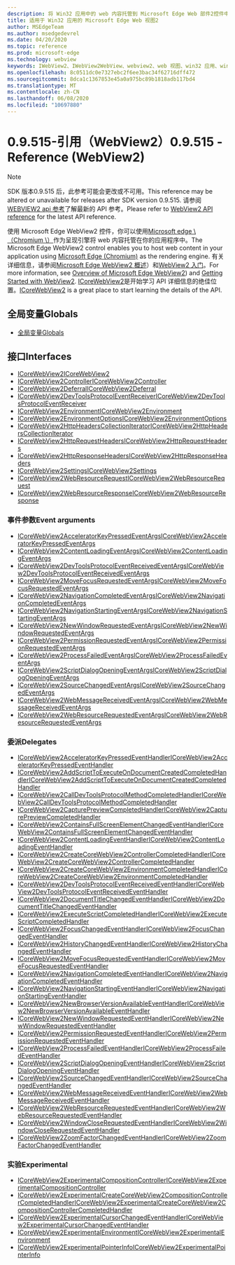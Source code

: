 ```yaml
---
description: 将 Win32 应用中的 web 内容托管到 Microsoft Edge Web 部件2控件中
title: 适用于 Win32 应用的 Microsoft Edge Web 视图2
author: MSEdgeTeam
ms.author: msedgedevrel
ms.date: 04/20/2020
ms.topic: reference
ms.prod: microsoft-edge
ms.technology: webview
keywords: IWebView2、IWebView2WebView、webview2、web 视图、win32 应用、win32、edge、ICoreWebView2、ICoreWebView2Controller、浏览器控件、边缘 html
ms.openlocfilehash: 8c0511dc0e7327ebc2f6ee3bac34f62716dff472
ms.sourcegitcommit: 8dca1c1367853e45a0a975bc89b1818adb117bd4
ms.translationtype: MT
ms.contentlocale: zh-CN
ms.lasthandoff: 06/08/2020
ms.locfileid: "10697880"
---
```

# <span data-ttu-id="41d88-104">0.9.515-引用（WebView2）</span><span class="sxs-lookup"><span data-stu-id="41d88-104">0.9.515 - Reference (WebView2)</span></span>  

> [!NOTE]
> <span data-ttu-id="41d88-105">SDK 版本0.9.515 后，此参考可能会更改或不可用。</span><span class="sxs-lookup"><span data-stu-id="41d88-105">This reference may be altered or unavailable for releases after SDK version 0.9.515.</span></span> <span data-ttu-id="41d88-106">请参阅[WEBVIEW2 api 参考](../../webview2-api-reference.md)了解最新的 API 参考。</span><span class="sxs-lookup"><span data-stu-id="41d88-106">Please refer to [WebView2 API reference](../../webview2-api-reference.md) for the latest API reference.</span></span>

<span data-ttu-id="41d88-107">使用 Microsoft Edge WebView2 控件，你可以使用[Microsoft edge \ （Chromium \）](https://www.microsoftedgeinsider.com)作为呈现引擎将 web 内容托管在你的应用程序中。</span><span class="sxs-lookup"><span data-stu-id="41d88-107">The Microsoft Edge WebView2 control enables you to host web content in your application using [Microsoft Edge \(Chromium\)](https://www.microsoftedgeinsider.com) as the rendering engine.</span></span>  <span data-ttu-id="41d88-108">有关详细信息，请参阅[Microsoft Edge WebView2 概述](../../index.md)）和[WebView2 入门](../../gettingstarted/win32.md)。</span><span class="sxs-lookup"><span data-stu-id="41d88-108">For more information, see [Overview of Microsoft Edge WebView2](../../index.md)) and [Getting Started with WebView2](../../gettingstarted/win32.md).</span></span>  <span data-ttu-id="41d88-109">[ICoreWebView2](0-9-488/ICoreWebView2.md)是开始学习 API 详细信息的绝佳位置。</span><span class="sxs-lookup"><span data-stu-id="41d88-109">[ICoreWebView2](0-9-488/ICoreWebView2.md) is a great place to start learning the details of the API.</span></span>  

## <span data-ttu-id="41d88-110">全局变量</span><span class="sxs-lookup"><span data-stu-id="41d88-110">Globals</span></span>  

*   [<span data-ttu-id="41d88-111">全局变量</span><span class="sxs-lookup"><span data-stu-id="41d88-111">Globals</span></span>](0-9-488/webview2-idl.md)  

## <span data-ttu-id="41d88-112">接口</span><span class="sxs-lookup"><span data-stu-id="41d88-112">Interfaces</span></span>  
*   [<span data-ttu-id="41d88-113">ICoreWebView2</span><span class="sxs-lookup"><span data-stu-id="41d88-113">ICoreWebView2</span></span>](0-9-488/icorewebview2.md)
*   [<span data-ttu-id="41d88-114">ICoreWebView2Controller</span><span class="sxs-lookup"><span data-stu-id="41d88-114">ICoreWebView2Controller</span></span>](0-9-488/icorewebview2controller.md)
*   [<span data-ttu-id="41d88-115">ICoreWebView2Deferral</span><span class="sxs-lookup"><span data-stu-id="41d88-115">ICoreWebView2Deferral</span></span>](0-9-488/icorewebview2deferral.md)
*   [<span data-ttu-id="41d88-116">ICoreWebView2DevToolsProtocolEventReceiver</span><span class="sxs-lookup"><span data-stu-id="41d88-116">ICoreWebView2DevToolsProtocolEventReceiver</span></span>](0-9-488/icorewebview2devtoolsprotocoleventreceiver.md)
*   [<span data-ttu-id="41d88-117">ICoreWebView2Environment</span><span class="sxs-lookup"><span data-stu-id="41d88-117">ICoreWebView2Environment</span></span>](0-9-488/icorewebview2environment.md)
*   [<span data-ttu-id="41d88-118">ICoreWebView2EnvironmentOptions</span><span class="sxs-lookup"><span data-stu-id="41d88-118">ICoreWebView2EnvironmentOptions</span></span>](0-9-488/icorewebview2environmentoptions.md)
*   [<span data-ttu-id="41d88-119">ICoreWebView2HttpHeadersCollectionIterator</span><span class="sxs-lookup"><span data-stu-id="41d88-119">ICoreWebView2HttpHeadersCollectionIterator</span></span>](0-9-488/icorewebview2httpheaderscollectioniterator.md)
*   [<span data-ttu-id="41d88-120">ICoreWebView2HttpRequestHeaders</span><span class="sxs-lookup"><span data-stu-id="41d88-120">ICoreWebView2HttpRequestHeaders</span></span>](0-9-488/icorewebview2httprequestheaders.md)
*   [<span data-ttu-id="41d88-121">ICoreWebView2HttpResponseHeaders</span><span class="sxs-lookup"><span data-stu-id="41d88-121">ICoreWebView2HttpResponseHeaders</span></span>](0-9-488/icorewebview2httpresponseheaders.md)
*   [<span data-ttu-id="41d88-122">ICoreWebView2Settings</span><span class="sxs-lookup"><span data-stu-id="41d88-122">ICoreWebView2Settings</span></span>](0-9-488/icorewebview2settings.md)
*   [<span data-ttu-id="41d88-123">ICoreWebView2WebResourceRequest</span><span class="sxs-lookup"><span data-stu-id="41d88-123">ICoreWebView2WebResourceRequest</span></span>](0-9-488/icorewebview2webresourcerequest.md)
*   [<span data-ttu-id="41d88-124">ICoreWebView2WebResourceResponse</span><span class="sxs-lookup"><span data-stu-id="41d88-124">ICoreWebView2WebResourceResponse</span></span>](0-9-488/icorewebview2webresourceresponse.md)

### <span data-ttu-id="41d88-125">事件参数</span><span class="sxs-lookup"><span data-stu-id="41d88-125">Event arguments</span></span>

*   [<span data-ttu-id="41d88-126">ICoreWebView2AcceleratorKeyPressedEventArgs</span><span class="sxs-lookup"><span data-stu-id="41d88-126">ICoreWebView2AcceleratorKeyPressedEventArgs</span></span>](0-9-488/icorewebview2acceleratorkeypressedeventargs.md)
*   [<span data-ttu-id="41d88-127">ICoreWebView2ContentLoadingEventArgs</span><span class="sxs-lookup"><span data-stu-id="41d88-127">ICoreWebView2ContentLoadingEventArgs</span></span>](0-9-488/icorewebview2contentloadingeventargs.md)
*   [<span data-ttu-id="41d88-128">ICoreWebView2DevToolsProtocolEventReceivedEventArgs</span><span class="sxs-lookup"><span data-stu-id="41d88-128">ICoreWebView2DevToolsProtocolEventReceivedEventArgs</span></span>](0-9-488/icorewebview2devtoolsprotocoleventreceivedeventargs.md)
*   [<span data-ttu-id="41d88-129">ICoreWebView2MoveFocusRequestedEventArgs</span><span class="sxs-lookup"><span data-stu-id="41d88-129">ICoreWebView2MoveFocusRequestedEventArgs</span></span>](0-9-488/icorewebview2movefocusrequestedeventargs.md)
*   [<span data-ttu-id="41d88-130">ICoreWebView2NavigationCompletedEventArgs</span><span class="sxs-lookup"><span data-stu-id="41d88-130">ICoreWebView2NavigationCompletedEventArgs</span></span>](0-9-488/icorewebview2navigationcompletedeventargs.md)
*   [<span data-ttu-id="41d88-131">ICoreWebView2NavigationStartingEventArgs</span><span class="sxs-lookup"><span data-stu-id="41d88-131">ICoreWebView2NavigationStartingEventArgs</span></span>](0-9-488/icorewebview2navigationstartingeventargs.md)
*   [<span data-ttu-id="41d88-132">ICoreWebView2NewWindowRequestedEventArgs</span><span class="sxs-lookup"><span data-stu-id="41d88-132">ICoreWebView2NewWindowRequestedEventArgs</span></span>](0-9-488/icorewebview2newwindowrequestedeventargs.md)
*   [<span data-ttu-id="41d88-133">ICoreWebView2PermissionRequestedEventArgs</span><span class="sxs-lookup"><span data-stu-id="41d88-133">ICoreWebView2PermissionRequestedEventArgs</span></span>](0-9-488/icorewebview2permissionrequestedeventargs.md)
*   [<span data-ttu-id="41d88-134">ICoreWebView2ProcessFailedEventArgs</span><span class="sxs-lookup"><span data-stu-id="41d88-134">ICoreWebView2ProcessFailedEventArgs</span></span>](0-9-488/icorewebview2processfailedeventargs.md)
*   [<span data-ttu-id="41d88-135">ICoreWebView2ScriptDialogOpeningEventArgs</span><span class="sxs-lookup"><span data-stu-id="41d88-135">ICoreWebView2ScriptDialogOpeningEventArgs</span></span>](0-9-488/icorewebview2scriptdialogopeningeventargs.md)
*   [<span data-ttu-id="41d88-136">ICoreWebView2SourceChangedEventArgs</span><span class="sxs-lookup"><span data-stu-id="41d88-136">ICoreWebView2SourceChangedEventArgs</span></span>](0-9-488/icorewebview2sourcechangedeventargs.md)
*   [<span data-ttu-id="41d88-137">ICoreWebView2WebMessageReceivedEventArgs</span><span class="sxs-lookup"><span data-stu-id="41d88-137">ICoreWebView2WebMessageReceivedEventArgs</span></span>](0-9-488/icorewebview2webmessagereceivedeventargs.md)
*   [<span data-ttu-id="41d88-138">ICoreWebView2WebResourceRequestedEventArgs</span><span class="sxs-lookup"><span data-stu-id="41d88-138">ICoreWebView2WebResourceRequestedEventArgs</span></span>](0-9-488/icorewebview2webresourcerequestedeventargs.md)

### <span data-ttu-id="41d88-139">委派</span><span class="sxs-lookup"><span data-stu-id="41d88-139">Delegates</span></span>

*   [<span data-ttu-id="41d88-140">ICoreWebView2AcceleratorKeyPressedEventHandler</span><span class="sxs-lookup"><span data-stu-id="41d88-140">ICoreWebView2AcceleratorKeyPressedEventHandler</span></span>](0-9-488/icorewebview2acceleratorkeypressedeventhandler.md)
*   [<span data-ttu-id="41d88-141">ICoreWebView2AddScriptToExecuteOnDocumentCreatedCompletedHandler</span><span class="sxs-lookup"><span data-stu-id="41d88-141">ICoreWebView2AddScriptToExecuteOnDocumentCreatedCompletedHandler</span></span>](0-9-488/icorewebview2addscripttoexecuteondocumentcreatedcompletedhandler.md)
*   [<span data-ttu-id="41d88-142">ICoreWebView2CallDevToolsProtocolMethodCompletedHandler</span><span class="sxs-lookup"><span data-stu-id="41d88-142">ICoreWebView2CallDevToolsProtocolMethodCompletedHandler</span></span>](0-9-488/icorewebview2calldevtoolsprotocolmethodcompletedhandler.md)
*   [<span data-ttu-id="41d88-143">ICoreWebView2CapturePreviewCompletedHandler</span><span class="sxs-lookup"><span data-stu-id="41d88-143">ICoreWebView2CapturePreviewCompletedHandler</span></span>](0-9-488/icorewebview2capturepreviewcompletedhandler.md)
*   [<span data-ttu-id="41d88-144">ICoreWebView2ContainsFullScreenElementChangedEventHandler</span><span class="sxs-lookup"><span data-stu-id="41d88-144">ICoreWebView2ContainsFullScreenElementChangedEventHandler</span></span>](0-9-488/icorewebview2containsfullscreenelementchangedeventhandler.md)
*   [<span data-ttu-id="41d88-145">ICoreWebView2ContentLoadingEventHandler</span><span class="sxs-lookup"><span data-stu-id="41d88-145">ICoreWebView2ContentLoadingEventHandler</span></span>](0-9-488/icorewebview2contentloadingeventhandler.md)
*   [<span data-ttu-id="41d88-146">ICoreWebView2CreateCoreWebView2ControllerCompletedHandler</span><span class="sxs-lookup"><span data-stu-id="41d88-146">ICoreWebView2CreateCoreWebView2ControllerCompletedHandler</span></span>](0-9-488/icorewebview2createcorewebview2controllercompletedhandler.md)
*   [<span data-ttu-id="41d88-147">ICoreWebView2CreateCoreWebView2EnvironmentCompletedHandler</span><span class="sxs-lookup"><span data-stu-id="41d88-147">ICoreWebView2CreateCoreWebView2EnvironmentCompletedHandler</span></span>](0-9-488/icorewebview2createcorewebview2environmentcompletedhandler.md)
*   [<span data-ttu-id="41d88-148">ICoreWebView2DevToolsProtocolEventReceivedEventHandler</span><span class="sxs-lookup"><span data-stu-id="41d88-148">ICoreWebView2DevToolsProtocolEventReceivedEventHandler</span></span>](0-9-488/icorewebview2devtoolsprotocoleventreceivedeventhandler.md)
*   [<span data-ttu-id="41d88-149">ICoreWebView2DocumentTitleChangedEventHandler</span><span class="sxs-lookup"><span data-stu-id="41d88-149">ICoreWebView2DocumentTitleChangedEventHandler</span></span>](0-9-488/icorewebview2documenttitlechangedeventhandler.md)
*   [<span data-ttu-id="41d88-150">ICoreWebView2ExecuteScriptCompletedHandler</span><span class="sxs-lookup"><span data-stu-id="41d88-150">ICoreWebView2ExecuteScriptCompletedHandler</span></span>](0-9-488/icorewebview2executescriptcompletedhandler.md)
*   [<span data-ttu-id="41d88-151">ICoreWebView2FocusChangedEventHandler</span><span class="sxs-lookup"><span data-stu-id="41d88-151">ICoreWebView2FocusChangedEventHandler</span></span>](0-9-488/icorewebview2focuschangedeventhandler.md)
*   [<span data-ttu-id="41d88-152">ICoreWebView2HistoryChangedEventHandler</span><span class="sxs-lookup"><span data-stu-id="41d88-152">ICoreWebView2HistoryChangedEventHandler</span></span>](0-9-488/icorewebview2historychangedeventhandler.md)
*   [<span data-ttu-id="41d88-153">ICoreWebView2MoveFocusRequestedEventHandler</span><span class="sxs-lookup"><span data-stu-id="41d88-153">ICoreWebView2MoveFocusRequestedEventHandler</span></span>](0-9-488/icorewebview2movefocusrequestedeventhandler.md)
*   [<span data-ttu-id="41d88-154">ICoreWebView2NavigationCompletedEventHandler</span><span class="sxs-lookup"><span data-stu-id="41d88-154">ICoreWebView2NavigationCompletedEventHandler</span></span>](0-9-488/icorewebview2navigationcompletedeventhandler.md)
*   [<span data-ttu-id="41d88-155">ICoreWebView2NavigationStartingEventHandler</span><span class="sxs-lookup"><span data-stu-id="41d88-155">ICoreWebView2NavigationStartingEventHandler</span></span>](0-9-488/icorewebview2navigationstartingeventhandler.md)
*   [<span data-ttu-id="41d88-156">ICoreWebView2NewBrowserVersionAvailableEventHandler</span><span class="sxs-lookup"><span data-stu-id="41d88-156">ICoreWebView2NewBrowserVersionAvailableEventHandler</span></span>](0-9-488/icorewebview2newbrowserversionavailableeventhandler.md)
*   [<span data-ttu-id="41d88-157">ICoreWebView2NewWindowRequestedEventHandler</span><span class="sxs-lookup"><span data-stu-id="41d88-157">ICoreWebView2NewWindowRequestedEventHandler</span></span>](0-9-488/icorewebview2newwindowrequestedeventhandler.md)
*   [<span data-ttu-id="41d88-158">ICoreWebView2PermissionRequestedEventHandler</span><span class="sxs-lookup"><span data-stu-id="41d88-158">ICoreWebView2PermissionRequestedEventHandler</span></span>](0-9-488/icorewebview2permissionrequestedeventhandler.md)
*   [<span data-ttu-id="41d88-159">ICoreWebView2ProcessFailedEventHandler</span><span class="sxs-lookup"><span data-stu-id="41d88-159">ICoreWebView2ProcessFailedEventHandler</span></span>](0-9-488/icorewebview2processfailedeventhandler.md)
*   [<span data-ttu-id="41d88-160">ICoreWebView2ScriptDialogOpeningEventHandler</span><span class="sxs-lookup"><span data-stu-id="41d88-160">ICoreWebView2ScriptDialogOpeningEventHandler</span></span>](0-9-488/icorewebview2scriptdialogopeningeventhandler.md)
*   [<span data-ttu-id="41d88-161">ICoreWebView2SourceChangedEventHandler</span><span class="sxs-lookup"><span data-stu-id="41d88-161">ICoreWebView2SourceChangedEventHandler</span></span>](0-9-488/icorewebview2sourcechangedeventhandler.md)
*   [<span data-ttu-id="41d88-162">ICoreWebView2WebMessageReceivedEventHandler</span><span class="sxs-lookup"><span data-stu-id="41d88-162">ICoreWebView2WebMessageReceivedEventHandler</span></span>](0-9-488/icorewebview2webmessagereceivedeventhandler.md)
*   [<span data-ttu-id="41d88-163">ICoreWebView2WebResourceRequestedEventHandler</span><span class="sxs-lookup"><span data-stu-id="41d88-163">ICoreWebView2WebResourceRequestedEventHandler</span></span>](0-9-488/icorewebview2webresourcerequestedeventhandler.md)
*   [<span data-ttu-id="41d88-164">ICoreWebView2WindowCloseRequestedEventHandler</span><span class="sxs-lookup"><span data-stu-id="41d88-164">ICoreWebView2WindowCloseRequestedEventHandler</span></span>](0-9-488/icorewebview2windowcloserequestedeventhandler.md)
*   [<span data-ttu-id="41d88-165">ICoreWebView2ZoomFactorChangedEventHandler</span><span class="sxs-lookup"><span data-stu-id="41d88-165">ICoreWebView2ZoomFactorChangedEventHandler</span></span>](0-9-488/icorewebview2zoomfactorchangedeventhandler.md)

### <span data-ttu-id="41d88-166">实验</span><span class="sxs-lookup"><span data-stu-id="41d88-166">Experimental</span></span>

*   [<span data-ttu-id="41d88-167">ICoreWebView2ExperimentalCompositionController</span><span class="sxs-lookup"><span data-stu-id="41d88-167">ICoreWebView2ExperimentalCompositionController</span></span>](0-9-488/icorewebview2experimentalcompositioncontroller.md)
*   [<span data-ttu-id="41d88-168">ICoreWebView2ExperimentalCreateCoreWebView2CompositionControllerCompletedHandler</span><span class="sxs-lookup"><span data-stu-id="41d88-168">ICoreWebView2ExperimentalCreateCoreWebView2CompositionControllerCompletedHandler</span></span>](0-9-488/icorewebview2experimentalcreatecorewebview2compositioncontrollercompletedhandler.md)
*   [<span data-ttu-id="41d88-169">ICoreWebView2ExperimentalCursorChangedEventHandler</span><span class="sxs-lookup"><span data-stu-id="41d88-169">ICoreWebView2ExperimentalCursorChangedEventHandler</span></span>](0-9-488/icorewebview2experimentalcursorchangedeventhandler.md)
*   [<span data-ttu-id="41d88-170">ICoreWebView2ExperimentalEnvironment</span><span class="sxs-lookup"><span data-stu-id="41d88-170">ICoreWebView2ExperimentalEnvironment</span></span>](0-9-488/icorewebview2experimentalenvironment.md)
*   [<span data-ttu-id="41d88-171">ICoreWebView2ExperimentalPointerInfo</span><span class="sxs-lookup"><span data-stu-id="41d88-171">ICoreWebView2ExperimentalPointerInfo</span></span>](0-9-488/icorewebview2experimentalpointerinfo.md)
